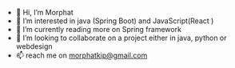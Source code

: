 - 👋 Hi, I’m Morphat
- 👀 I’m interested in java (Spring Boot) and JavaScript(React )
- 🌱 I’m currently reading more on Spring framework
- 💞️ I’m looking to collaborate on a project either in java, python or webdesign
- 📫 reach me on morphatkip@gmail.com

<!---
Morphatkip/Morphatkip is a ✨ special ✨ repository because its `README.md` (this file) appears on your GitHub profile.
You can click the Preview link to take a look at your changes.
--->
